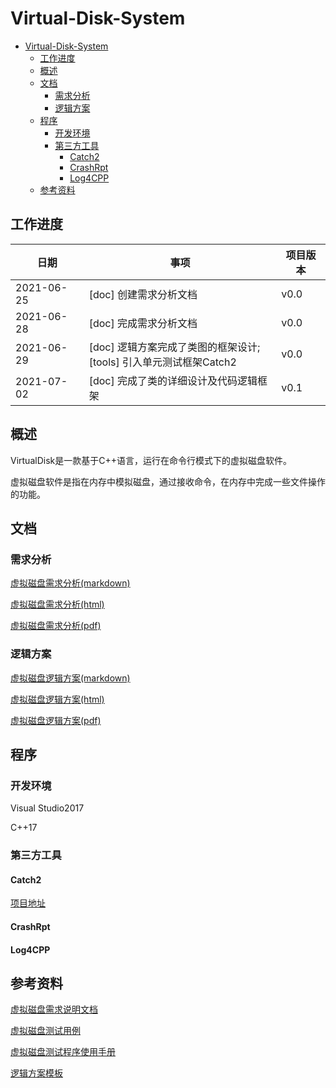 # Virtual-Disk-System
- [Virtual-Disk-System](#virtual-disk-system)
  - [工作进度](#工作进度)
  - [概述](#概述)
  - [文档](#文档)
    - [需求分析](#需求分析)
    - [逻辑方案](#逻辑方案)
  - [程序](#程序)
    - [开发环境](#开发环境)
    - [第三方工具](#第三方工具)
      - [Catch2](#catch2)
      - [CrashRpt](#crashrpt)
      - [Log4CPP](#log4cpp)
  - [参考资料](#参考资料)
## 工作进度

| 日期       | 事项                                                         | 项目版本 |
| ---------- | ------------------------------------------------------------ | -------- |
| 2021-06-25 | [doc] 创建需求分析文档                                       | v0.0     |
| 2021-06-28 | [doc] 完成需求分析文档                                       | v0.0     |
| 2021-06-29 | [doc] 逻辑方案完成了类图的框架设计;<br />[tools] 引入单元测试框架Catch2 | v0.0     |
| 2021-07-02 | [doc] 完成了类的详细设计及代码逻辑框架 | v0.1     |

## 概述

VirtualDisk是一款基于C++语言，运行在命令行模式下的虚拟磁盘软件。

虚拟磁盘软件是指在内存中模拟磁盘，通过接收命令，在内存中完成一些文件操作的功能。

## 文档

### 需求分析

[虚拟磁盘需求分析(markdown)](./document/需求分析/markdown/虚拟磁盘需求分析.md)

[虚拟磁盘需求分析(html)](./document/需求分析/html/虚拟磁盘需求分析.html)

[虚拟磁盘需求分析(pdf)](./document/需求分析/pdf/虚拟磁盘需求分析.pdf)

### 逻辑方案

[虚拟磁盘逻辑方案(markdown)](./document/逻辑方案/markdown/虚拟磁盘逻辑方案.md)

[虚拟磁盘逻辑方案(html)](./document/逻辑方案/html/虚拟磁盘逻辑方案.html)

[虚拟磁盘逻辑方案(pdf)](./document/逻辑方案/pdf/虚拟磁盘逻辑方案.pdf)

## 程序

### 开发环境

Visual Studio2017 

C++17

### 第三方工具

#### Catch2

[项目地址](https://github.com/catchorg/Catch2)

#### CrashRpt

#### Log4CPP



## 参考资料

[虚拟磁盘需求说明文档](https://wiki.h3d.com.cn/pages/viewpage.action?pageId=328330)

[虚拟磁盘测试用例](https://wiki.h3d.com.cn/pages/viewpage.action?pageId=328169)

[虚拟磁盘测试程序使用手册](https://wiki.h3d.com.cn/pages/viewpage.action?pageId=328117 )

[逻辑方案模板](https://wiki.h3d.com.cn/pages/viewpage.action?pageId=34111506 )


